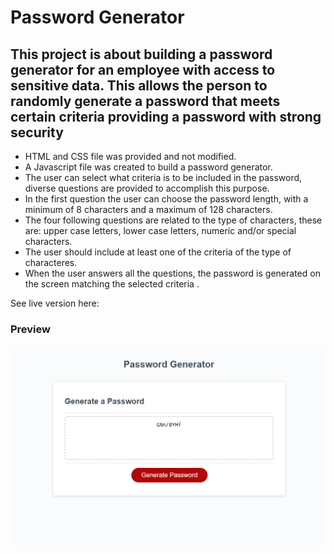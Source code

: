 # **Password Generator**

## **This project is about building a password generator for an employee with access to sensitive data. This allows the person to randomly generate a password that meets certain criteria providing a password with strong security** 


* HTML and CSS file was provided and not modified. 
* A Javascript file was created to build a password generator.
* The user can select what criteria is to be included in the password, diverse questions are provided to accomplish this purpose. 
* In the first question the user can choose the password length, with a minimum of 8 characters and a maximum of 128 characters. 
* The four following questions are related to the type of characters, these are: upper case letters, lower case letters, numeric and/or special characters.
* The user should include at least one of the criteria of the type of characteres.
* When the user answers all the questions, the password is generated on the screen matching the selected criteria .  


See live version here: []()

### **Preview**

![Password Generator](./assets/images/ssPassword.png)